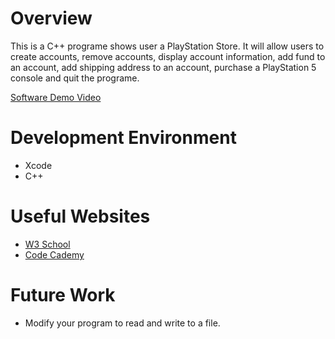 # Overview

This is a C++ programe shows user a PlayStation Store. It will allow users to create accounts, remove accounts, display account information, add fund to an account, add shipping address to an account, purchase a PlayStation 5 console and quit the programe.

[Software Demo Video](https://youtu.be/K1PPwEdpt6M)

# Development Environment

* Xcode
* C++

# Useful Websites

* [W3 School](https://www.w3schools.com/cpp/)
* [Code Cademy](https://www.codecademy.com/catalog/language/c-plus-plus?g_network=g&g_device=c&g_adid=518718840234&g_keyword=learn%20c%2B%2B&g_acctid=243-039-7011&g_adtype=search&g_adgroupid=102526215018&g_keywordid=kwd-23862186&g_campaign=US+Language%3A+Basic+-+Exact&g_campaignid=10030170703&utm_term=learn%20c%2B%2B&utm_campaign=&utm_content=518718840234&utm_id=t_kwd-23862186:ag_102526215018:cp_10030170703:n_g:d_c&utm_source=google&utm_medium=paid-search&utm_term=learn%20c%2B%2B&utm_campaign=&utm_content=518718840234&gclid=Cj0KCQjwyt-ZBhCNARIsAKH1174zgK-yIJUWQ32RFTDLQoaDWyOMZJPCYW5BQ4uvg8OwVn67Nk0lHpcaAkx8EALw_wcB)

# Future Work

* Modify your program to read and write to a file.

